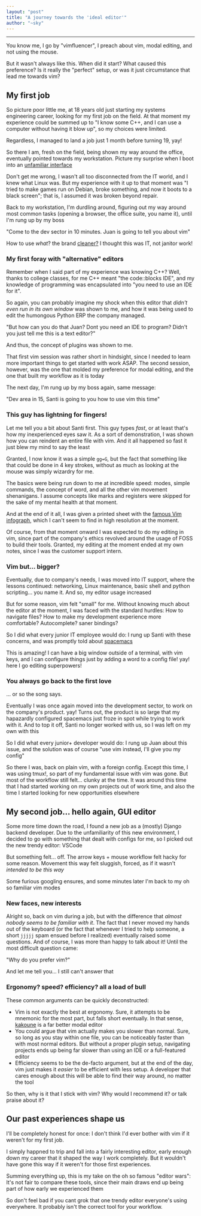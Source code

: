 ```yaml
---
layout: "post"
title: "A journey towards the 'ideal editor'"
author: "~sky"
---
```


---

You know me, I go by "vimfluencer", I preach about vim, modal editing, and not using the mouse.

But it wasn't always like this. When did it start? What caused this preference? Is it really
the "perfect" setup, or was it just circumstance that lead me towards vim?

## My first job

So picture poor little me, at 18 years old just starting my systems engineering career, looking
for my first job on the field. At that moment my experience could be summed up to "I know some C++,
and I can use a computer without having it blow up", so my choices were limited.

Regardless, I managed to land a job just 1 month before turning 19, yay!

So there I am, fresh on the field, being shown my way around the office, eventually pointed towards
my workstation. Picture my surprise when I boot into an [unfamiliar interface](https://www.xfce.org/)

Don't get me wrong, I wasn't all too disconnected from the IT world, and I knew what Linux was. But my
experience with it up to that moment was "I tried to make games run on Debian, broke something, and now
it boots to a black screen"; that is, I assumed it was broken beyond repair.

Back to my workstation, I'm durdling around, figuring out my way around most common tasks (opening a browser,
the office suite, you name it), until I'm rung up by my boss

"Come to the dev sector in 10 minutes. Juan is going to tell you about vim"

How to use _what_? the brand [cleaner?](https://www.vim.com.ar/productos.html) I thought this was IT, not
janitor work!

### My first foray with "alternative" editors

Remember when I said part of my experience was knowing C++? Well, thanks to college classes, for me
C++ meant "the code::blocks IDE", and my knowledge of programming was encapsulated into "you need to
use an IDE for it".

So again, you can probably imagine my shock when this editor that _didn't even run in its own window_
was shown to me, and how it was being used to edit the humongous Python ERP the company managed.

"But how can you do that Juan? Dont you need an IDE to program? Didn't you just tell me this is a
text editor?"

And thus, the concept of plugins was shown to me.

That first vim session was rather short in hindsight, since I needed to learn more important things
to get started with work ASAP. The second session, however, was the one that molded my preference
for modal editing, and the one that built my workflow as it is today

The next day, I'm rung up by my boss again, same message:

"Dev area in 15, Santi is going to you how to use vim this time"

### This guy has lightning for fingers!

Let me tell you a bit about Santi first. This guy types _fast_, or at least that's how my inexperienced
eyes saw it. As a sort of demonstration, I was shown how you can reindent an entire file with vim.
And it all happened so fast it just blew my mind to say the least

Granted, I now know it was a simple `gg=G`, but the fact that something like that could be done in
4 key strokes, without as much as looking at the mouse was simply wizardry for me.

The basics were being run down to me at incredible speed: modes, simple commands, the concept of word,
and all the other vim movement shenanigans. I assume concepts like marks and registers were skipped
for the sake of my mental health at that moment.

And at the end of it all, I was given a printed sheet with the [famous Vim infograph](https://scriptingheart.com/wp-content/uploads/2020/04/Vim-cheetsheet-1.png), which I can't seem to find in high resolution at the moment.

Of course, from that moment onward I was expected to do my editing in vim, since part of the company's
ethics revolved around the usage of FOSS to build their tools. Granted, my editing at the moment ended
at my own notes, since I was the customer support intern.

### Vim but... bigger?

Eventually, due to company's needs, I was moved into IT support, where the lessons continued: networking,
Linux maintenance, basic shell and python scripting... you name it. And so, my editor usage increased

But for some reason, vim felt "small" for me. Without knowing much about the editor at the moment, I
was faced with the standard hurdles: How to navigate files? How to make my development experience
more comfortable? Autocomplete? saner bindings?

So I did what every junior IT employee would do: I rung up Santi with these concerns, and was promptly
told about [spacemacs](https://www.spacemacs.org/)

This is amazing! I can have a big window outside of a terminal, with vim keys, and I can configure things
just by adding a word to a config file! yay! here I go editing superpowers!

### You always go back to the first love

... or so the song says.

Eventually I was once again moved into the development sector, to work on the company's product. yay!
Turns out, the product is so large that my hapazardly configured spacemacs just froze in spot
while trying to work with it. And to top it off, Santi no longer worked with us, so I was left on my
own with this

So I did what every junior+ developer would do: I rung up Juan about this issue, and the solution was
of course "use vim instead, I'll give you my config"

So there I was, back on plain vim, with a foreign config. Except this time, I was using tmux!, so part
of my fundamental issue with vim was gone. But most of the workflow still felt... clunky at the time.
It was around this time that I had started working on my own projects out of work time, and also the
time I started looking for new opportunities elsewhere

## My second job... hello again, GUI editor

Some more time down the road, I found a new job as a (mostly) Django backend developer. Due to the
unfamiliarity of this new environment, I decided to go with something that dealt with configs for
me, so I picked out the new trendy editor: VSCode

But something felt... off. The arrow keys + mouse workflow felt hacky for some reason. Movement this
way felt sluggish, forced, as if it wasn't _intended to be this way_

Some furious googling ensures, and some minutes later I'm back to my oh so familiar vim modes

### New faces, new interests

Alright so, back on vim during a job, but with the difference that _almost nobody seems to be familiar
with it_. The fact that I never moved my hands out of the keyboard (or the fact that whenever I tried to
help someone, a short `jjjjj` spam ensued before I realized) eventually raised some questions. And
of course, I was more than happy to talk about it! Until the most difficult question came:

"Why do you prefer vim?"

And let me tell you... I still can't answer that

### Ergonomy? speed? efficiency? all a load of bull

These common arguments can be quickly deconstructed:

* Vim is not exactly the best at ergonomy. Sure, it attempts to be mnemonic for the most part, but
falls short eventually. In that sense, [kakoune](https://kakoune.org/) is a far better modal editor
* You could argue that vim actually makes you slower than normal. Sure, so long as you stay within
one file, you can be noticeably faster than with most normal editors. But without a proper plugin
setup, navigating projects ends up being far slower than using an IDE or a full-featured editor
* Efficiency seems to be the de-facto argument, but at the end of the day, vim just makes it _easier_
to be efficient with less setup. A developer that cares enough about this will be able to find their
way around, no matter the tool

So then, why is it that I stick with vim? Why would I recommend it? or talk praise about it?

## Our past experiences shape us

I'll be completely honest for once: I don't think I'd ever bother with vim if it weren't for my first
job.

I simply happned to trip and fall into a fairly interesting editor, early enough down my career that
it shaped the way I work completely. But it wouldn't have gone this way if it weren't for those first
experiences.

Summing everything up, this is my take on the oh so famous "editor wars": It's not fair to compare
these tools, since their main draws end up being part of how early we experienced them

So don't feel bad if you cant grok that one trendy editor everyone's using everywhere. It probably
isn't the correct tool for your workflow.
